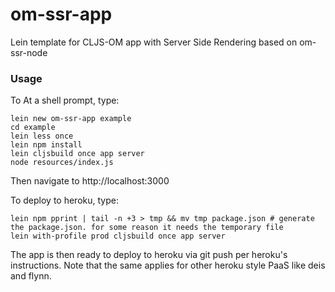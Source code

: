# om-ssr-app

Lein template for CLJS-OM app with Server Side Rendering based on om-ssr-node

### Usage

To At a shell prompt, type:

```
lein new om-ssr-app example
cd example
lein less once
lein npm install
lein cljsbuild once app server
node resources/index.js
```

Then navigate to http://localhost:3000

To deploy to heroku, type:

```
lein npm pprint | tail -n +3 > tmp && mv tmp package.json # generate the package.json. for some reason it needs the temporary file
lein with-profile prod cljsbuild once app server
```

The app is then ready to deploy to heroku via git push per heroku's instructions. Note that the same applies for other heroku style PaaS like deis and flynn.